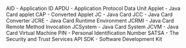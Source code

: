 AID - Application ID
APDU - Application Protocol Data Unit
Applet - Java Card applet
CAP - Converted Applet
JC - Java Card
JCC - Java Card Converter
JCRE - Java Card Runtime Environment
JCRMI - Java Card Remote Method Invocation
JCSystem - Java Card System
JCVM - Java Card Virtual Machine
PIN - Personal Identification Number
SATSA - The Security and Trust Services API
SDK - Software Development Kit
